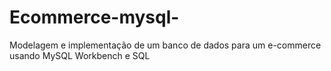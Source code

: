 # Ecommerce-mysql-
Modelagem e implementação de um banco de dados para um e-commerce usando MySQL Workbench e SQL
